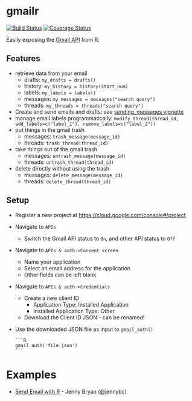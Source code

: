 # gmailr #

[![Build Status](https://travis-ci.org/jimhester/gmailr.png?branch=master)](https://travis-ci.org/jimhester/gmailr)
[![Coverage Status](https://img.shields.io/coveralls/jimhester/gmailr.svg)](https://coveralls.io/r/jimhester/gmailr)

Easily exposing the [Gmail API](https://developers.google.com/gmail/api/overview) from R.

## Features ##
- retrieve data from your email
  - drafts: `my_drafts = drafts()`
  - history: `my_history = history(start_num)`
  - labels: `my_labels = labels()`
  - messages: `my_messages = messages("search query")`
  - threads: `my_threads = threads("search query")`
- Create and send emails and drafts: see [sending_messages vignette](https://github.com/jimhester/gmailr/blob/master/vignettes/sending_messages.Rmd)
- manage email labels programmatically: `modify_thread(thread_id, add_labels=c("label_1"), remove_labels=c("label_2"))`
- put things in the gmail trash
  - messages: `trash_message(message_id)`
  - threads: `trash_thread(thread_id)`
- take things out of the gmail trash
  - messages: `untrash_message(message_id)`
  - threads: `untrash_thread(thread_id)`
- delete directly without using the trash
  - messages: `delete_message(message_id)`
  - threads: `delete_thread(thread_id)`

## Setup ##

- Register a new project at https://cloud.google.com/console#/project
- Navigate to `APIs`
  - Switch the Gmail API status to `On`, and other API status to `Off`
- Navigate to `APIs & auth->Consent screen`
  - Name your application
  - Select an email address for the application
  - Other fields can be left blank
- Navigate to `APIs & auth->Credentials`
  - Create a new client ID
    - Application Type: Installed Application
    - Installed Application Type: Other
  - Download the Client ID JSON - can be renamed!
- Use the downloaded JSON file as input to `gmail_auth()`

      ```R
      gmail_auth('file.json')
      ```

# Examples #
- [Send Email with R](https://github.com/jennybc/send-email-with-r) - Jenny Bryan (@jennybc)
